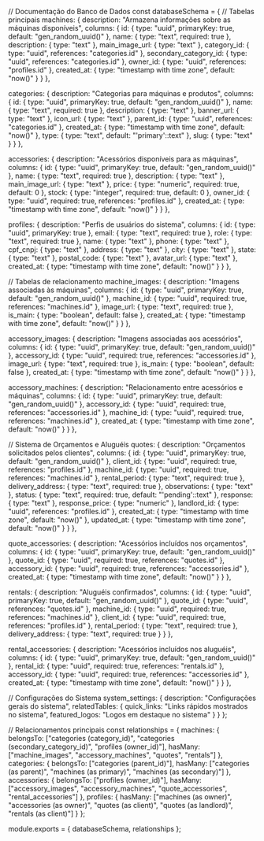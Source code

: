 // Documentação do Banco de Dados
const databaseSchema = {
  // Tabelas principais
  machines: {
    description: "Armazena informações sobre as máquinas disponíveis",
    columns: {
      id: { type: "uuid", primaryKey: true, default: "gen_random_uuid()" },
      name: { type: "text", required: true },
      description: { type: "text" },
      main_image_url: { type: "text" },
      category_id: { type: "uuid", references: "categories.id" },
      secondary_category_id: { type: "uuid", references: "categories.id" },
      owner_id: { type: "uuid", references: "profiles.id" },
      created_at: { type: "timestamp with time zone", default: "now()" }
    }
  },

  categories: {
    description: "Categorias para máquinas e produtos",
    columns: {
      id: { type: "uuid", primaryKey: true, default: "gen_random_uuid()" },
      name: { type: "text", required: true },
      description: { type: "text" },
      banner_url: { type: "text" },
      icon_url: { type: "text" },
      parent_id: { type: "uuid", references: "categories.id" },
      created_at: { type: "timestamp with time zone", default: "now()" },
      type: { type: "text", default: "'primary'::text" },
      slug: { type: "text" }
    }
  },

  accessories: {
    description: "Acessórios disponíveis para as máquinas",
    columns: {
      id: { type: "uuid", primaryKey: true, default: "gen_random_uuid()" },
      name: { type: "text", required: true },
      description: { type: "text" },
      main_image_url: { type: "text" },
      price: { type: "numeric", required: true, default: 0 },
      stock: { type: "integer", required: true, default: 0 },
      owner_id: { type: "uuid", required: true, references: "profiles.id" },
      created_at: { type: "timestamp with time zone", default: "now()" }
    }
  },

  profiles: {
    description: "Perfis de usuários do sistema",
    columns: {
      id: { type: "uuid", primaryKey: true },
      email: { type: "text", required: true },
      role: { type: "text", required: true },
      name: { type: "text" },
      phone: { type: "text" },
      cpf_cnpj: { type: "text" },
      address: { type: "text" },
      city: { type: "text" },
      state: { type: "text" },
      postal_code: { type: "text" },
      avatar_url: { type: "text" },
      created_at: { type: "timestamp with time zone", default: "now()" }
    }
  },

  // Tabelas de relacionamento
  machine_images: {
    description: "Imagens associadas às máquinas",
    columns: {
      id: { type: "uuid", primaryKey: true, default: "gen_random_uuid()" },
      machine_id: { type: "uuid", required: true, references: "machines.id" },
      image_url: { type: "text", required: true },
      is_main: { type: "boolean", default: false },
      created_at: { type: "timestamp with time zone", default: "now()" }
    }
  },

  accessory_images: {
    description: "Imagens associadas aos acessórios",
    columns: {
      id: { type: "uuid", primaryKey: true, default: "gen_random_uuid()" },
      accessory_id: { type: "uuid", required: true, references: "accessories.id" },
      image_url: { type: "text", required: true },
      is_main: { type: "boolean", default: false },
      created_at: { type: "timestamp with time zone", default: "now()" }
    }
  },

  accessory_machines: {
    description: "Relacionamento entre acessórios e máquinas",
    columns: {
      id: { type: "uuid", primaryKey: true, default: "gen_random_uuid()" },
      accessory_id: { type: "uuid", required: true, references: "accessories.id" },
      machine_id: { type: "uuid", required: true, references: "machines.id" },
      created_at: { type: "timestamp with time zone", default: "now()" }
    }
  },

  // Sistema de Orçamentos e Aluguéis
  quotes: {
    description: "Orçamentos solicitados pelos clientes",
    columns: {
      id: { type: "uuid", primaryKey: true, default: "gen_random_uuid()" },
      client_id: { type: "uuid", required: true, references: "profiles.id" },
      machine_id: { type: "uuid", required: true, references: "machines.id" },
      rental_period: { type: "text", required: true },
      delivery_address: { type: "text", required: true },
      observations: { type: "text" },
      status: { type: "text", required: true, default: "'pending'::text" },
      response: { type: "text" },
      response_price: { type: "numeric" },
      landlord_id: { type: "uuid", references: "profiles.id" },
      created_at: { type: "timestamp with time zone", default: "now()" },
      updated_at: { type: "timestamp with time zone", default: "now()" }
    }
  },

  quote_accessories: {
    description: "Acessórios incluídos nos orçamentos",
    columns: {
      id: { type: "uuid", primaryKey: true, default: "gen_random_uuid()" },
      quote_id: { type: "uuid", required: true, references: "quotes.id" },
      accessory_id: { type: "uuid", required: true, references: "accessories.id" },
      created_at: { type: "timestamp with time zone", default: "now()" }
    }
  },

  rentals: {
    description: "Aluguéis confirmados",
    columns: {
      id: { type: "uuid", primaryKey: true, default: "gen_random_uuid()" },
      quote_id: { type: "uuid", references: "quotes.id" },
      machine_id: { type: "uuid", required: true, references: "machines.id" },
      client_id: { type: "uuid", required: true, references: "profiles.id" },
      rental_period: { type: "text", required: true },
      delivery_address: { type: "text", required: true }
    }
  },

  rental_accessories: {
    description: "Acessórios incluídos nos aluguéis",
    columns: {
      id: { type: "uuid", primaryKey: true, default: "gen_random_uuid()" },
      rental_id: { type: "uuid", required: true, references: "rentals.id" },
      accessory_id: { type: "uuid", required: true, references: "accessories.id" },
      created_at: { type: "timestamp with time zone", default: "now()" }
    }
  },

  // Configurações do Sistema
  system_settings: {
    description: "Configurações gerais do sistema",
    relatedTables: {
      quick_links: "Links rápidos mostrados no sistema",
      featured_logos: "Logos em destaque no sistema"
    }
  }
};

// Relacionamentos principais
const relationships = {
  machines: {
    belongsTo: ["categories (category_id)", "categories (secondary_category_id)", "profiles (owner_id)"],
    hasMany: ["machine_images", "accessory_machines", "quotes", "rentals"]
  },
  categories: {
    belongsTo: ["categories (parent_id)"],
    hasMany: ["categories (as parent)", "machines (as primary)", "machines (as secondary)"]
  },
  accessories: {
    belongsTo: ["profiles (owner_id)"],
    hasMany: ["accessory_images", "accessory_machines", "quote_accessories", "rental_accessories"]
  },
  profiles: {
    hasMany: ["machines (as owner)", "accessories (as owner)", "quotes (as client)", "quotes (as landlord)", "rentals (as client)"]
  }
};

module.exports = {
  databaseSchema,
  relationships
};